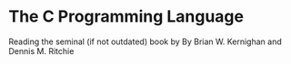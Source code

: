 # The C Programming Language
Reading the seminal (if not outdated) book by By Brian W. Kernighan and Dennis M. Ritchie
